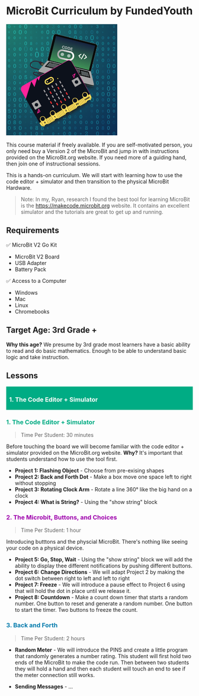 # MicroBit Curriculum by FundedYouth

<img style="width: 300px;" src="images/MicroBit-Code-with-Micro-Electronics.png" />

This course material if freely available. If you are self-motivated person, you only need buy a Version 2 of the MicroBit and jump in with instructions provided on the MicroBit.org website. If you need more of a guiding hand, then join one of instructional sessions.

This is a hands-on curriculum. We will start with learning how to use the code editor + simulator and then transition to the physical MicroBit Hardware.

> Note: In my, Ryan, research I found the best tool for learning MicroBit is the https://makecode.microbit.org website. It contains an excellent simulator and the tutorials are great to get up and running.

## Requirements

✅ MicroBit V2 Go Kit

- MicroBit V2 Board
- USB Adapter
- Battery Pack

✅ Access to a Computer

- Windows
- Mac
- Linux
- Chromebooks

## Target Age: 3rd Grade +

**Why this age?** We presume by 3rd grade most learners have a basic ability to read and do basic mathematics. Enough to be able to understand basic logic and take instruction.

## Lessons

<div style="background-color: #00ac84ff; color: #fefefeff; padding:0.1rem 0.5rem;">
<h3>1. The Code Editor + Simulator</h3>
</div>

### <span style="color: #00ac84ff">1. The Code Editor + Simulator</span>

> Time Per Student: 30 minutes

Before touching the board we will become familiar with the code editor + simulator provided on the MicroBit.org website. **Why?** It's important that students understand how to use the tool first.

- **Project 1: Flashing Object** - Choose from pre-exising shapes
- **Project 2: Back and Forth Dot** - Make a box move one space left to right without stopping
- **Project 3: Rotating Clock Arm** - Rotate a line 360° like the big hand on a clock
- **Project 4: What is String?** - Using the "show string" block

### <span style="color: #9e00acff">2. The Microbit, Buttons, and Choices</span>

> Time Per Student: 1 hour

Introducing butttons and the physcial MicroBit. There's nothing like seeing your code on a physical device.

- **Project 5: Go, Stop, Wait** - Using the "show string" block we will add the ability to display thee different notifications by pushing different buttons.
- **Project 6: Change Directions** - We will adapt Project 2 by making the dot switch between right to left and left to right
- **Project 7: Freeze** - We will introduce a pause effect to Project 6 using that will hold the dot in place until we release it.
- **Project 8: Countdown** - Make a count down timer that starts a random number. One button to reset and generate a random number. One button to start the timer. Two buttons to freeze the count.

### <span style="color: #007bacff">3. Back and Forth</span>

> Time Per Student: 2 hours

- **Random Meter** - We will introduce the PINS and create a little program that randomly generates a number rating. This student will first hold two ends of the MicroBit to make the code run. Then between two students they will hold a hand and then each student will touch an end to see if the meter connection still works.

- **Sending Messages** - ...
